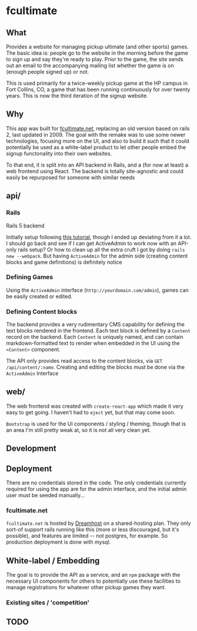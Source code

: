 # fcultimate

## What

Provides a website for managing pickup ultimate (and other sports) games. The basic idea is: people go to the website in the morning before the game to sign up and say they're ready to play. Prior to the game, the site sends out an email to the accompanying mailing list whether the game is on (enough people signed up) or not.

This is used primarily for a twice-weekly pickup game at the HP campus in Fort Collins, CO, a game that has been running continuously for over twenty years. This is now the third iteration of the signup website.

## Why

This app was built for [fcultimate.net](http://fcultimate.net), replacing an old
version based on rails 2, last updated in 2009. The goal with the remake was
to use some newer technologies, focusing more on the UI, and also to build it
such that it could potentially be used as a white-label product to let other
people embed the signup functonality into their own websites.

To that end, it is split into an API backend in Rails, and a (for now at least) a web frontend using React. The backend is totally site-agnostic and could easily be repurposed for someone with similar needs

## api/

### Rails

Rails 5 backend

Initially setup following [this tutorial](https://medium.com/superhighfives/a-top-shelf-web-stack-rails-5-api-activeadmin-create-react-app-de5481b7ec0b), though I ended up deviating from it a lot. I should go back and see if I can get ActiveAdmin to work now with an API-only rails setup? Or how to clean up all the extra cruft I got by doing `rails new --webpack`. But having `ActiveAdmin` for the admin side (creating content blocks and game definitions) is definitely notice

### Defining Games

Using the `ActiveAdmin` interface (`http://yourdomain.com/admin`), games can be
easily created or edited.

### Defining Content blocks

The backend provides a very rudimentary CMS capability for defining the
text blocks rendered in the frontend. Each text block is defined by a
`Content` record on the backend. Each `Content` is uniquely named, and
can contain markdown-formatted text to render when embedded in the UI
using the `<Content>` component.

The API only provides read access to the content blocks, via
`GET /api/content/:name`. Creating and editing the blocks must be done
via the `ActiveAdmin` Interface

## web/

The web frontend was created with `create-react-app` which made it very
easy to get going. I haven't had to `eject` yet, but that may come soon.

`Bootstrap` is used for the UI components / styling / theming, though
that is an area I'm still pretty weak at, so it is not all very clean yet.

## Development

## Deployment

There are no credentials stored in the code. The only credentials currently
required for using the app are for the admin interface, and the initial admin
user must be seeded manually...

### fcultimate.net

`fcultimate.net` is hosted by [Dreamhost](dreamhost.com) on a shared-hosting plan. They only sort-of support rails running like this (more or less discouraged, but it's possible), and features are limited -- not postgres, for example. So production deployment is done with mysql.


## White-label / Embedding

The goal is to provide the API as a service, and an `npm` package with the necessary UI components for others to potentially use these facilities to manage registrations for whatever other pickup games they want.

### Existing sites / 'competition'



## TODO
